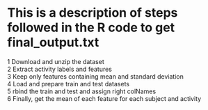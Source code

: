 # This is a description of steps followed in the R code to get final_output.txt

1 Download and unzip the dataset  
2 Extract activity labels and features  
3 Keep only features containing mean and standard deviation  
4 Load and prepare train and test datasets  
5 rbind the train and test and assign right colNames  
6 Finally, get the mean of each feature for each subject and activity  

